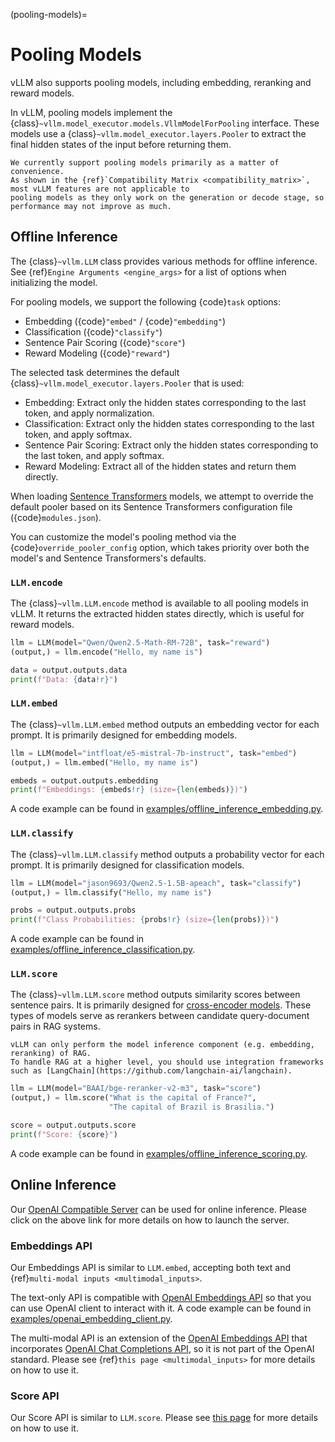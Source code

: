 (pooling-models)=

# Pooling Models

vLLM also supports pooling models, including embedding, reranking and reward models.

In vLLM, pooling models implement the {class}`~vllm.model_executor.models.VllmModelForPooling` interface.
These models use a {class}`~vllm.model_executor.layers.Pooler` to extract the final hidden states of the input
before returning them.

```{note}
We currently support pooling models primarily as a matter of convenience.
As shown in the {ref}`Compatibility Matrix <compatibility_matrix>`, most vLLM features are not applicable to
pooling models as they only work on the generation or decode stage, so performance may not improve as much.
```

## Offline Inference

The {class}`~vllm.LLM` class provides various methods for offline inference.
See {ref}`Engine Arguments <engine_args>` for a list of options when initializing the model.

For pooling models, we support the following {code}`task` options:

- Embedding ({code}`"embed"` / {code}`"embedding"`)
- Classification ({code}`"classify"`)
- Sentence Pair Scoring ({code}`"score"`)
- Reward Modeling ({code}`"reward"`)

The selected task determines the default {class}`~vllm.model_executor.layers.Pooler` that is used:

- Embedding: Extract only the hidden states corresponding to the last token, and apply normalization.
- Classification: Extract only the hidden states corresponding to the last token, and apply softmax.
- Sentence Pair Scoring: Extract only the hidden states corresponding to the last token, and apply softmax.
- Reward Modeling: Extract all of the hidden states and return them directly.

When loading [Sentence Transformers](https://huggingface.co/sentence-transformers) models,
we attempt to override the default pooler based on its Sentence Transformers configuration file ({code}`modules.json`).

You can customize the model's pooling method via the {code}`override_pooler_config` option,
which takes priority over both the model's and Sentence Transformers's defaults.

### `LLM.encode`

The {class}`~vllm.LLM.encode` method is available to all pooling models in vLLM.
It returns the extracted hidden states directly, which is useful for reward models.

```python
llm = LLM(model="Qwen/Qwen2.5-Math-RM-72B", task="reward")
(output,) = llm.encode("Hello, my name is")

data = output.outputs.data
print(f"Data: {data!r}")
```

### `LLM.embed`

The {class}`~vllm.LLM.embed` method outputs an embedding vector for each prompt.
It is primarily designed for embedding models.

```python
llm = LLM(model="intfloat/e5-mistral-7b-instruct", task="embed")
(output,) = llm.embed("Hello, my name is")

embeds = output.outputs.embedding
print(f"Embeddings: {embeds!r} (size={len(embeds)})")
```

A code example can be found in [examples/offline_inference_embedding.py](https://github.com/vllm-project/vllm/blob/main/examples/offline_inference_embedding.py).

### `LLM.classify`

The {class}`~vllm.LLM.classify` method outputs a probability vector for each prompt.
It is primarily designed for classification models.

```python
llm = LLM(model="jason9693/Qwen2.5-1.5B-apeach", task="classify")
(output,) = llm.classify("Hello, my name is")

probs = output.outputs.probs
print(f"Class Probabilities: {probs!r} (size={len(probs)})")
```

A code example can be found in [examples/offline_inference_classification.py](https://github.com/vllm-project/vllm/blob/main/examples/offline_inference_classification.py).

### `LLM.score`

The {class}`~vllm.LLM.score` method outputs similarity scores between sentence pairs.
It is primarily designed for [cross-encoder models](https://www.sbert.net/examples/applications/cross-encoder/README.html).
These types of models serve as rerankers between candidate query-document pairs in RAG systems.

```{note}
vLLM can only perform the model inference component (e.g. embedding, reranking) of RAG.
To handle RAG at a higher level, you should use integration frameworks such as [LangChain](https://github.com/langchain-ai/langchain).
```

```python
llm = LLM(model="BAAI/bge-reranker-v2-m3", task="score")
(output,) = llm.score("What is the capital of France?",
                      "The capital of Brazil is Brasilia.")

score = output.outputs.score
print(f"Score: {score}")
```

A code example can be found in [examples/offline_inference_scoring.py](https://github.com/vllm-project/vllm/blob/main/examples/offline_inference_scoring.py).

## Online Inference

Our [OpenAI Compatible Server](../serving/openai_compatible_server) can be used for online inference.
Please click on the above link for more details on how to launch the server.

### Embeddings API

Our Embeddings API is similar to `LLM.embed`, accepting both text and {ref}`multi-modal inputs <multimodal_inputs>`.

The text-only API is compatible with [OpenAI Embeddings API](https://platform.openai.com/docs/api-reference/embeddings)
so that you can use OpenAI client to interact with it.
A code example can be found in [examples/openai_embedding_client.py](https://github.com/vllm-project/vllm/blob/main/examples/openai_embedding_client.py).

The multi-modal API is an extension of the [OpenAI Embeddings API](https://platform.openai.com/docs/api-reference/embeddings)
that incorporates [OpenAI Chat Completions API](https://platform.openai.com/docs/api-reference/chat),
so it is not part of the OpenAI standard. Please see {ref}`this page <multimodal_inputs>` for more details on how to use it.

### Score API

Our Score API is similar to `LLM.score`.
Please see [this page](../serving/openai_compatible_server.html#score-api-for-cross-encoder-models) for more details on how to use it.
